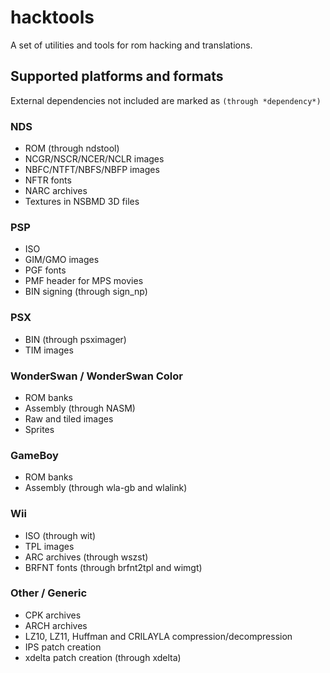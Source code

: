 # hacktools
A set of utilities and tools for rom hacking and translations.

## Supported platforms and formats
External dependencies not included are marked as `(through *dependency*)`
### NDS
- ROM (through ndstool)
- NCGR/NSCR/NCER/NCLR images
- NBFC/NTFT/NBFS/NBFP images
- NFTR fonts
- NARC archives
- Textures in NSBMD 3D files
### PSP
- ISO
- GIM/GMO images
- PGF fonts
- PMF header for MPS movies
- BIN signing (through sign_np)
### PSX
- BIN (through psximager)
- TIM images
### WonderSwan / WonderSwan Color
- ROM banks
- Assembly (through NASM)
- Raw and tiled images
- Sprites
### GameBoy
- ROM banks
- Assembly (through wla-gb and wlalink)
### Wii
- ISO (through wit)
- TPL images
- ARC archives (through wszst)
- BRFNT fonts (through brfnt2tpl and wimgt)
### Other / Generic
- CPK archives
- ARCH archives
- LZ10, LZ11, Huffman and CRILAYLA compression/decompression
- IPS patch creation
- xdelta patch creation (through xdelta)
